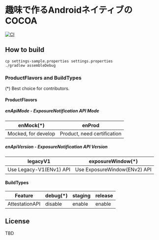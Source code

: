 # 趣味で作るAndroidネイティブのCOCOA

[![CI](https://github.com/keiji/cocoa-android/actions/workflows/CI.yml/badge.svg?branch=main)](https://github.com/keiji/cocoa-android/actions/workflows/CI.yml)


## How to build

```
cp settings-sample.properties settings.properties 
./gradlew assembleDebug
```

### ProductFlavors and BuildTypes

(*) Best choice for contributors.

#### ProductFlavors

##### enApiMode - ExposureNotification API Mode
|  enMock(*)  |  enProd  |
| ---- | ---- |
|  Mocked, for develop  |  Product, need certification  |

##### enApiVersion - ExposureNotification API Version
|  legacyV1  |  exposureWindow(*)  |
| ---- | ---- |
|  Use Legacy-V1(ENv1) API  |  Use ExposureWindow(ENv2) API  |

#### BuildTypes

|  Feature  |  debug(*)  |  staging  | release  |
| ---- | ---- | ---- | ---- |
|  AttestationAPI  |  disable  |  enable  |  enable  |


## License

TBD
